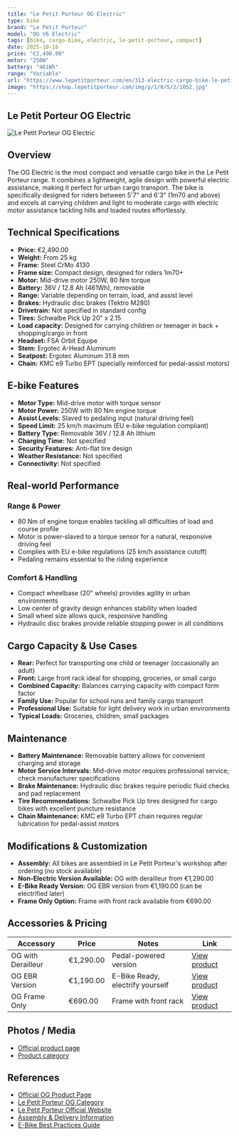```yaml
---
title: "Le Petit Porteur OG Electric"
type: bike
brand: "Le Petit Porteur"
model: "OG V6 Electric"
tags: [bike, cargo-bike, electric, le-petit-porteur, compact]
date: 2025-10-16
price: "€2,490.00"
motor: "250W"
battery: "461Wh"
range: "Variable"
url: "https://www.lepetitporteur.com/en/313-electric-cargo-bike-le-petit-porteur-og-v6.html"
image: "https://shop.lepetitporteur.com/img/p/1/0/5/2/1052.jpg"
---
```


## Le Petit Porteur OG Electric

![Le Petit Porteur OG Electric](https://shop.lepetitporteur.com/img/p/1/0/5/2/1052.jpg)

## Overview

The OG Electric is the most compact and versatile cargo bike in the Le Petit Porteur range. It combines a lightweight, agile design with powerful electric assistance, making it perfect for urban cargo transport. The bike is specifically designed for riders between 5'7" and 6'3" (1m70 and above) and excels at carrying children and light to moderate cargo with electric motor assistance tackling hills and loaded routes effortlessly.

## Technical Specifications

- **Price:** €2,490.00
- **Weight:** From 25 kg
- **Frame:** Steel CrMo 4130
- **Frame size:** Compact design, designed for riders 1m70+
- **Motor:** Mid-drive motor 250W, 80 Nm torque
- **Battery:** 36V / 12.8 Ah (461Wh), removable
- **Range:** Variable depending on terrain, load, and assist level
- **Brakes:** Hydraulic disc brakes (Tektro M280)
- **Drivetrain:** Not specified in standard config
- **Tires:** Schwalbe Pick Up 20" x 2.15
- **Load capacity:** Designed for carrying children or teenager in back + shopping/cargo in front
- **Headset:** FSA Orbit Equipe
- **Stem:** Ergotec A-Head Aluminum
- **Seatpost:** Ergotec Aluminum 31.8 mm
- **Chain:** KMC e9 Turbo EPT (specially reinforced for pedal-assist motors)

## E-bike Features

- **Motor Type:** Mid-drive motor with torque sensor
- **Motor Power:** 250W with 80 Nm engine torque
- **Assist Levels:** Slaved to pedaling input (natural driving feel)
- **Speed Limit:** 25 km/h maximum (EU e-bike regulation compliant)
- **Battery Type:** Removable 36V / 12.8 Ah lithium
- **Charging Time:** Not specified
- **Security Features:** Anti-flat tire design
- **Weather Resistance:** Not specified
- **Connectivity:** Not specified

## Real-world Performance

### Range & Power

- 80 Nm of engine torque enables tackling all difficulties of load and course profile
- Motor is power-slaved to a torque sensor for a natural, responsive driving feel
- Complies with EU e-bike regulations (25 km/h assistance cutoff)
- Pedaling remains essential to the riding experience

### Comfort & Handling

- Compact wheelbase (20" wheels) provides agility in urban environments
- Low center of gravity design enhances stability when loaded
- Small wheel size allows quick, responsive handling
- Hydraulic disc brakes provide reliable stopping power in all conditions

## Cargo Capacity & Use Cases

- **Rear:** Perfect for transporting one child or teenager (occasionally an adult)
- **Front:** Large front rack ideal for shopping, groceries, or small cargo
- **Combined Capacity:** Balances carrying capacity with compact form factor
- **Family Use:** Popular for school runs and family cargo transport
- **Professional Use:** Suitable for light delivery work in urban environments
- **Typical Loads:** Groceries, children, small packages

## Maintenance

- **Battery Maintenance:** Removable battery allows for convenient charging and storage
- **Motor Service Intervals:** Mid-drive motor requires professional service; check manufacturer specifications
- **Brake Maintenance:** Hydraulic disc brakes require periodic fluid checks and pad replacement
- **Tire Recommendations:** Schwalbe Pick Up tires designed for cargo bikes with excellent puncture resistance
- **Chain Maintenance:** KMC e9 Turbo EPT chain requires regular lubrication for pedal-assist motors

## Modifications & Customization

- **Assembly:** All bikes are assembled in Le Petit Porteur's workshop after ordering (no stock available)
- **Non-Electric Version Available:** OG with derailleur from €1,290.00
- **E-Bike Ready Version:** OG EBR version from €1,190.00 (can be electrified later)
- **Frame Only Option:** Frame with front rack available from €690.00

## Accessories & Pricing

| Accessory          | Price     | Notes                            | Link                                                                                                         |
| ------------------ | --------- | -------------------------------- | ------------------------------------------------------------------------------------------------------------ |
| OG with Derailleur | €1,290.00 | Pedal-powered version            | [View product](https://www.lepetitporteur.com/en/314-cargo-bike-le-petit-porteur-og-v6-with-derailleur.html) |
| OG EBR Version     | €1,190.00 | E-Bike Ready, electrify yourself | [View product](https://www.lepetitporteur.com/en/316-cargo-bike-le-petit-porteur-og-v6-ebr-version.html)     |
| OG Frame Only      | €690.00   | Frame with front rack            | [View product](https://www.lepetitporteur.com/en/317-le-petit-porteur-og-v6-frame-only-with-front-rack.html) |

## Photos / Media

- [Official product page](https://www.lepetitporteur.com/en/313-electric-cargo-bike-le-petit-porteur-og-v6.html)
- [Product category](https://www.lepetitporteur.com/en/51-le-petit-porteur-og)

## References

- [Official OG Product Page](https://www.lepetitporteur.com/en/313-electric-cargo-bike-le-petit-porteur-og-v6.html)
- [Le Petit Porteur OG Category](https://www.lepetitporteur.com/en/51-le-petit-porteur-og)
- [Le Petit Porteur Official Website](https://www.lepetitporteur.com/en/)
- [Assembly & Delivery Information](https://www.lepetitporteur.com/en/content/23-delivery-and-assembly-of-your-bike)
- [E-Bike Best Practices Guide](https://www.lepetitporteur.com/en/content/36-les-bonnes-pratiques-pour-utiliser-un-velo-electrique-a-moteur-central)
